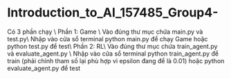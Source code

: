 # Introduction_to_AI_157485_Group4-
Có 3 phần chạy \\
Phần 1: Game \\
Vào đúng thư mục chứa main.py và test.py\\
Nhập vào cửa sổ terminal python main.py để chạy Game hoặc python test.py để test\\
Phần 2: RL\\
Vào đúng thư mục chứa train_agent.py và evaluate_agent.py \\
Nhập vào cửa sổ terminal python train_agent.py để train (phải chỉnh tham số lại phù hợp vì epsilon đang để là 0.01) hoặc python evaluate_agent.py để test
